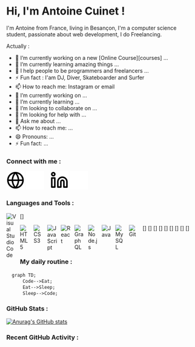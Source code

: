 # Hi, I'm Antoine Cuinet !

I'm Antoine from France, living in Besançon, I'm a computer science student, passionate about web development, I do Freelancing.

Actually :

- 🔭 I’m currently working on a new [Online Course][courses] ...
- 🌱 I’m currently learning amazing things ...
- 👯 I help people to be programmers and freelancers ...
- ⚡ Fun fact : I'am DJ, Diver, Skateboarder and Surfer
- 📫 How to reach me: Instagram or email
- 🔭 I’m currently working on ...
- 🌱 I’m currently learning ...
- 👯 I’m looking to collaborate on ...
- 🤔 I’m looking for help with ...
- 💬 Ask me about ...
- 📫 How to reach me: ...
- 😄 Pronouns: ...
- ⚡ Fun fact: ...

### Connect with me :

[![img_contact](./img/globe-light.svg)](https://acuinet.fr#gh-light-mode-only)
[![img_contact](./img/globe-dark.svg)](https://acuinet.fr#gh-dark-mode-only)
&nbsp;&nbsp;
[![img_contact](./img/linkedin-light.svg)](https://www.linkedin.com/in/antoine-cuinet/#gh-light-mode-only)
[![img_contact](./img/linkedin-dark.svg)](https://www.linkedin.com/in/antoine-cuinet/#gh-dark-mode-only)

### Languages and Tools :

[<img align="left" alt="Visual Studio Code" width="26px" src="https://cdn.jsdelivr.net/gh/devicons/devicon/icons/vscode/vscode-original.svg" style="padding-right:10px;" />]

[<img align="left" alt="HTML5" width="26px" src="https://cdn.jsdelivr.net/gh/devicons/devicon/icons/html5/html5-original.svg" style="padding-right:10px;" />]
[<img align="left" alt="CSS3" width="26px" src="https://cdn.jsdelivr.net/gh/devicons/devicon/icons/css3/css3-original.svg" style="padding-right:10px;" />]
[<img align="left" alt="JavaScript" width="26px" src="https://cdn.jsdelivr.net/gh/devicons/devicon/icons/javascript/javascript-original.svg" style="padding-right:10px;" />]
[<img align="left" alt="React" width="26px" src="https://cdn.jsdelivr.net/gh/devicons/devicon/icons/react/react-original.svg" style="padding-right:10px;" />]
[<img align="left" alt="GraphQL" width="26px" src="https://cdn.jsdelivr.net/gh/devicons/devicon/icons/graphql/graphql-plain.svg" style="padding-right:10px;" />]
[<img align="left" alt="Node.js" width="26px" src="https://cdn.jsdelivr.net/gh/devicons/devicon/icons/nodejs/nodejs-original.svg" style="padding-right:10px;" />]
[<img align="left" alt="Java" width="26px" src="https://cdn.jsdelivr.net/gh/devicons/devicon/icons/java/java-original.svg" style="padding-right:10px;" />]
[<img align="left" alt="MySQL" width="26px" src="https://cdn.jsdelivr.net/gh/devicons/devicon/icons/mysql/mysql-original.svg" style="padding-right:10px;" />]
[<img align="left" alt="Git" width="26px" src="https://cdn.jsdelivr.net/gh/devicons/devicon/icons/git/git-original.svg" style="padding-right:10px;" />]

<br/><br/>

### My daily routine :

```mermaid
  graph TD;
      Code-->Eat;
      Eat-->Sleep;
      Sleep-->Code;
```

### GitHub Stats :

[![Anurag's GitHub stats](https://github-readme-stats.vercel.app/api?username=AntoineCuinet&show_icons=true&hide_border=false&title_color=3B1F94f&icon_color=FFE500&bg_color=09131B&text_color=ffffff&border_color=0c1a25)](https://github.com/anuraghazra/github-readme-stats)

### Recent GitHub Activity :
<!--START_SECTION:activity-->

<!--END_SECTION:activity-->

[website]: https://acuinet.fr/
[linkedin]: https://www.linkedin.com/in/antoine-cuinet/
<!-- <a href="https://go.mikecodeur.com/react-mastery" >
<img width="100"
    alt="Apprendre React"
    src="https://mikecodeur.com/mike/assets/mikecodeur-trans.png"
/>
</a> -->
